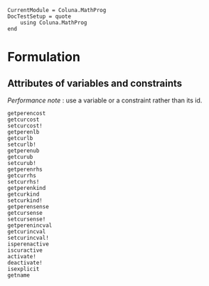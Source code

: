 ```@meta
CurrentModule = Coluna.MathProg
DocTestSetup = quote
    using Coluna.MathProg
end
```

# Formulation

## Attributes of variables and constraints

*Performance note* : use a variable or a constraint rather than its id.

```@docs
getperencost
getcurcost
setcurcost!
getperenlb
getcurlb
setcurlb!
getperenub
getcurub
setcurub!
getperenrhs
getcurrhs
setcurrhs!
getperenkind
getcurkind
setcurkind!
getperensense
getcursense
setcursense!
getperenincval
getcurincval
setcurincval!
isperenactive
iscuractive
activate!
deactivate!
isexplicit
getname
```


